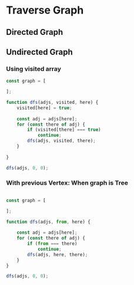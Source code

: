 # Traverse Graph

## Directed Graph



## Undirected Graph

### Using visited array

```javascript
const graph = [

];

function dfs(adjs, visited, here) {
    visited[here] = true;
    
    const adj = adjs[here];
    for (const there of adj) {
        if (visited[there] === true)
            continue;
        dfs(adjs, visited, there);
    }
    
}

dfs(adjs, 0, 0);
```

### With previous Vertex: When graph is Tree

```javascript

const graph = [

];

function dfs(adjs, from, here) {
    
    const adj = adjs[here];
    for (const there of adj) {
        if (from === there) 
            continue;
        dfs(adjs, here, there);
    }
}

dfs(adjs, 0, 0);
```

